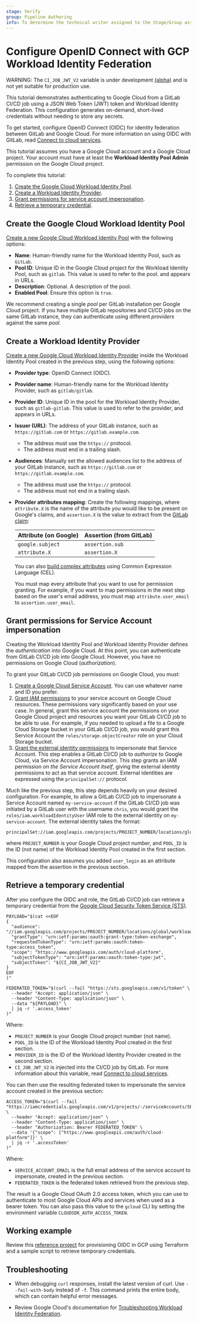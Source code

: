 ```yaml
---
stage: Verify
group: Pipeline Authoring
info: To determine the technical writer assigned to the Stage/Group associated with this page, see https://about.gitlab.com/handbook/engineering/ux/technical-writing/#assignments
---
```


# Configure OpenID Connect with GCP Workload Identity Federation

WARNING:
The `CI_JOB_JWT_V2` variable is under development [(alpha)](https://about.gitlab.com/handbook/product/gitlab-the-product/#alpha) and is not yet suitable for production use.

This tutorial demonstrates authenticating to Google Cloud from a GitLab CI/CD job
using a JSON Web Token (JWT) token and Workload Identity Federation. This configuration
generates on-demand, short-lived credentials without needing to store any secrets.

To get started, configure OpenID Connect (OIDC) for identity federation between GitLab
and Google Cloud. For more information on using OIDC with GitLab, read
[Connect to cloud services](../index.md).

This tutorial assumes you have a Google Cloud account and a Google Cloud project.
Your account must have at least the **Workload Identity Pool Admin** permission
on the Google Cloud project.

To complete this tutorial:

1. [Create the Google Cloud Workload Identity Pool](#create-the-google-cloud-workload-identity-pool).
1. [Create a Workload Identity Provider](#create-a-workload-identity-provider).
1. [Grant permissions for service account impersonation](#grant-permissions-for-service-account-impersonation).
1. [Retrieve a temporary credential](#retrieve-a-temporary-credential).

## Create the Google Cloud Workload Identity Pool

[Create a new Google Cloud Workload Identity Pool](https://cloud.google.com/iam/docs/configuring-workload-identity-federation#oidc) with the following options:

- **Name**: Human-friendly name for the Workload Identity Pool, such as `GitLab`.
- **Pool ID**: Unique ID in the Google Cloud project for the Workload Identity Pool,
  such as `gitlab`. This value is used to refer to the pool. and appears in URLs.
- **Description**: Optional. A description of the pool.
- **Enabled Pool**: Ensure this option is `true`.

We recommend creating a single _pool_ per GitLab installation per Google Cloud project. If you have multiple GitLab repositories and CI/CD jobs on the same GitLab instance, they can authenticate using different _providers_ against the same _pool_.

## Create a Workload Identity Provider

[Create a new Google Cloud Workload Identity Provider](https://cloud.google.com/iam/docs/configuring-workload-identity-federation#create_the_workload_identity_pool_and_provider)
inside the Workload Identity Pool created in the previous step, using the following options:

- **Provider type**: OpenID Connect (OIDC).
- **Provider name**: Human-friendly name for the Workload Identity Provider,
  such as `gitlab/gitlab`.
- **Provider ID**: Unique ID in the pool for the Workload Identity Provider,
  such as `gitlab-gitlab`. This value is used to refer to the provider, and appears in URLs.
- **Issuer (URL)**: The address of your GitLab instance, such as `https://gitlab.com` or
  `https://gitlab.example.com`.
  - The address must use the `https://` protocol.
  - The address must end in a trailing slash.
- **Audiences**: Manually set the allowed audiences list to the address of your
  GitLab instance, such as `https://gitlab.com` or `https://gitlab.example.com`.
  - The address must use the `https://` protocol.
  - The address must not end in a trailing slash.
- **Provider attributes mapping**: Create the following mappings, where `attribute.X` is the
  name of the attribute you would like to be present on Google's claims, and `assertion.X`
  is the value to extract from the [GitLab claim](../index.md#how-it-works):

  | Attribute (on Google) | Assertion (from GitLab) |
  | --- | --- |
  | `google.subject` | `assertion.sub` |
  | `attribute.X` | `assertion.X` |

  You can also [build complex attributes](https://cloud.google.com/iam/help/workload-identity/attribute-mapping)
  using Common Expression Language (CEL).

  You must map every attribute that you want to use for permission granting. For example, if you want to map permissions in the next step based on the user's email address, you must map `attribute.user_email` to `assertion.user_email`.

## Grant permissions for Service Account impersonation

Creating the Workload Identity Pool and Workload Identity Provider defines the _authentication_
into Google Cloud. At this point, you can authenticate from GitLab CI/CD job into Google Cloud.
However, you have no permissions on Google Cloud (_authorization_).

To grant your GitLab CI/CD job permissions on Google Cloud, you must:

1. [Create a Google Cloud Service Account](https://www.google.com/search?q=google+cloud+create+service+account).
   You can use whatever name and ID you prefer.
1. [Grant IAM permissions](https://cloud.google.com/iam/docs/granting-changing-revoking-access) to your
   service account on Google Cloud resources. These permissions vary significantly based on
   your use case. In general, grant this service account the permissions on your Google Cloud
   project and resources you want your GitLab CI/CD job to be able to use. For example, if you needed to upload a file to a Google Cloud Storage bucket in your GitLab CI/CD job, you would grant this Service Account the `roles/storage.objectCreator` role on your Cloud Storage bucket.
1. [Grant the external identity permissions](https://cloud.google.com/iam/docs/using-workload-identity-federation#impersonate)
   to impersonate that Service Account. This step enables a GitLab CI/CD job to _authorize_
   to Google Cloud, via Service Account impersonation. This step grants an IAM permission
   _on the Service Account itself_, giving the external identity permissions to act as that
   service account. External identities are expressed using the `principalSet://` protocol.

Much like the previous step, this step depends heavily on your desired configuration.
For example, to allow a GitLab CI/CD job to impersonate a Service Account named
`my-service-account` if the GitLab CI/CD job was initiated by a GitLab user with the
username `chris`, you would grant the `roles/iam.workloadIdentityUser` IAM role to the
external identity on `my-service-account`. The external identity takes the format:

```plaintext
principalSet://iam.googleapis.com/projects/PROJECT_NUMBER/locations/global/workloadIdentityPools/POOL_ID/attribute.user_login/chris
```

where `PROJECT_NUMBER` is your Google Cloud project number, and `POOL_ID` is the
ID (not name) of the Workload Identity Pool created in the first section.

This configuration also assumes you added `user_login` as an attribute mapped from
the assertion in the previous section.

## Retrieve a temporary credential

After you configure the OIDC and role, the GitLab CI/CD job can retrieve a temporary credential from the
[Google Cloud Security Token Service (STS)](https://cloud.google.com/iam/docs/reference/sts/rest).

```shell
PAYLOAD="$(cat <<EOF
{
  "audience": "//iam.googleapis.com/projects/PROJECT_NUMBER/locations/global/workloadIdentityPools/POOL_ID/providers/PROVIDER_ID",
  "grantType": "urn:ietf:params:oauth:grant-type:token-exchange",
  "requestedTokenType": "urn:ietf:params:oauth:token-type:access_token",
  "scope": "https://www.googleapis.com/auth/cloud-platform",
  "subjectTokenType": "urn:ietf:params:oauth:token-type:jwt",
  "subjectToken": "${CI_JOB_JWT_V2}"
}
EOF
)"
```

```shell
FEDERATED_TOKEN="$(curl --fail "https://sts.googleapis.com/v1/token" \
  --header "Accept: application/json" \
  --header "Content-Type: application/json" \
  --data "${PAYLOAD}" \
  | jq -r '.access_token'
)"
```

Where:

- `PROJECT_NUMBER` is your Google Cloud project number (not name).
- `POOL_ID` is the ID of the Workload Identity Pool created in the first section.
- `PROVIDER_ID` is the ID of the Workload Identity Provider created in the second section.
- `CI_JOB_JWT_V2` is injected into the CI/CD job by GitLab. For more information about
  this variable, read [Connect to cloud services](../index.md).

You can then use the resulting federated token to impersonate the service account created
in the previous section:

```shell
ACCESS_TOKEN="$(curl --fail "https://iamcredentials.googleapis.com/v1/projects/-/serviceAccounts/SERVICE_ACCOUNT_EMAIL:generateAccessToken" \
  --header "Accept: application/json" \
  --header "Content-Type: application/json" \
  --header "Authorization: Bearer FEDERATED_TOKEN" \
  --data '{"scope": ["https://www.googleapis.com/auth/cloud-platform"]}' \
  | jq -r '.accessToken'
)"
```

Where:

- `SERVICE_ACCOUNT_EMAIL` is the full email address of the service account to impersonate,
  created in the previous section.
- `FEDERATED_TOKEN` is the federated token retrieved from the previous step.

The result is a Google Cloud OAuth 2.0 access token, which you can use to authenticate to
most Google Cloud APIs and services when used as a bearer token. You can also pass this
value to the `gcloud` CLI by setting the environment variable `CLOUDSDK_AUTH_ACCESS_TOKEN`.

## Working example

Review this
[reference project](https://gitlab.com/guided-explorations/gcp/configure-openid-connect-in-gcp)
for provisioning OIDC in GCP using Terraform and a sample script to retrieve temporary credentials.

## Troubleshooting

- When debugging `curl` responses, install the latest version of curl. Use `--fail-with-body`
  instead of `-f`. This command prints the entire body, which can contain helpful error messages.

- Review Google Cloud's documentation for
  [Troubleshooting Workload Identity Federation](https://cloud.google.com/iam/docs/troubleshooting-workload-identity-federation).

